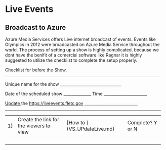 # Live Events

## Broadcast to Azure

Azure Media Services offers Live internet broadcast of events. Events like Olympics in 2012
were broadcasted on Azure Media Service throughout the world. The process of setting up a show
is highly complicated, because we dont have the benifit of a comercial software like Ragnar it is 
highly suggested to utilize the checklist to complete the setup properly.

Checklist for before the Show.
______________________________________________________________


Unique name for the show   _______________________________

Date of the scheduled show  ______________       Time ______________________


 [Update ](VS_UPdateLive.md) the https://liveevents.fletc.gov   ___________________________
____________


<table>
    <tr>
        <td> 1)</td>
        <td> Create the link for the viewers to view</td>
        <td> [How to ](VS_UPdateLive.md)</td>
        <td> Complete? Y or N</td>
    </tr>
    <tr>
        <td>&nbsp;</td>
        <td>&nbsp;</td>
        <td>&nbsp;</td>         
        <td>&nbsp;</td>
    </tr>
</table>